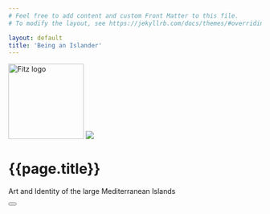 ```yaml
---
# Feel free to add content and custom Front Matter to this file.
# To modify the layout, see https://jekyllrb.com/docs/themes/#overriding-theme-defaults

layout: default
title: 'Being an Islander'
---
```


<div class="section" id="holding">
  <div class="intro col-md-12">
  <a href="https://www.fitzmuseum.cam.ac.uk"><img src="https://beta.fitz.ms/images/logos/Fitz_logo_white.png" width="150" alt="Fitz logo" /></a>  <img src="https://upload.wikimedia.org/wikipedia/commons/thumb/0/0a/StavrosNiarchosFoundation-logo_%282013%29.svg/352px-StavrosNiarchosFoundation-logo_%282013%29.svg.png" />
  <h1>{{page.title}}</h1>
  <p>Art and Identity of the large Mediterranean Islands</p>
  <button id="button">
    <i class="fas fa-volume-up"></i>
  </button>
  </div>
  <div id="player">
      <audio autoplay hidden loop controls>
       <source src="{{ site.baseurl }}/mp3/sea.mp3" type="audio/mpeg">
                  If you're reading this, audio isn't supported.
      </audio>
  </div>
</div>
